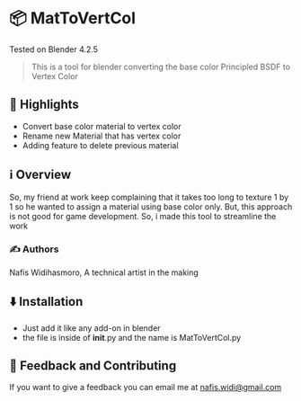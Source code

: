 # 📦 MatToVertCol

Tested on Blender 4.2.5

> This is a tool for blender converting the base color Principled BSDF to Vertex Color


## 🌟 Highlights

- Convert base color material to vertex color
- Rename new Material that has vertex color
- Adding feature to delete previous material


## ℹ️ Overview

So, my friend at work keep complaining that it takes too long to texture 1 by 1 so he wanted to assign a material using base color only. But, this approach is not good for game development. So, i made this tool to streamline the work


### ✍️ Authors

Nafis Widihasmoro, A technical artist in the making


## ⬇️ Installation

- Just add it like any add-on in blender
- the file is inside of __init__.py and the name is MatToVertCol.py


## 💭 Feedback and Contributing

If you want to give a feedback you can email me at
nafis.widi@gmail.com
